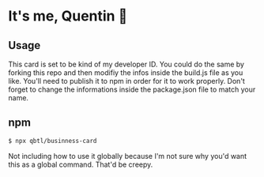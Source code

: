 # It's me, Quentin 👋

## Usage

This card is set to be kind of my developer ID. You could do the same by forking this repo and then modifiy the infos inside the build.js file as you like.
You'll need to publish it to npm in order for it to work properly. Don't forget to change the informations inside the package.json file to match your name.

## npm

```sh
$ npx qbtl/businness-card
```

Not including how to use it globally because I'm not sure why you'd want this as a global command. That'd be creepy.
